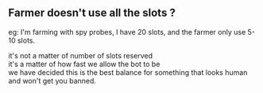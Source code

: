 ## Farmer doesn't use all the slots ?

eg: I'm farming with spy probes, I have 20 slots, and the farmer only use 5-10 slots.  

it's not a matter of number of slots reserved  
it's a matter of how fast we allow the bot to be  
we have decided this is the best balance for something that looks human and won't get you banned.  
